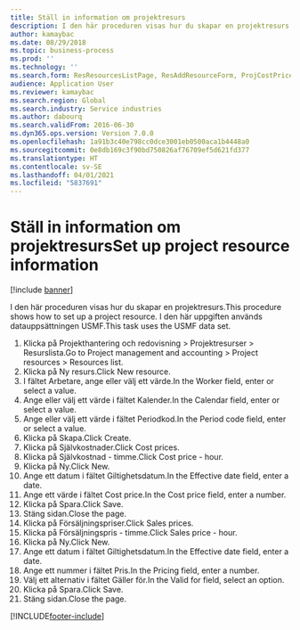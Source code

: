 ```yaml
---
title: Ställ in information om projektresurs
description: I den här proceduren visas hur du skapar en projektresurs.
author: kamaybac
ms.date: 08/29/2018
ms.topic: business-process
ms.prod: ''
ms.technology: ''
ms.search.form: ResResourcesListPage, ResAddResourceForm, ProjCostPriceHour, ProjSalesPriceHour
audience: Application User
ms.reviewer: kamaybac
ms.search.region: Global
ms.search.industry: Service industries
ms.author: dabourq
ms.search.validFrom: 2016-06-30
ms.dyn365.ops.version: Version 7.0.0
ms.openlocfilehash: 1a91b3c40e798cc0dce3001eb0500aca1b4448a0
ms.sourcegitcommit: 0e8db169c3f90bd750826af76709ef5d621fd377
ms.translationtype: HT
ms.contentlocale: sv-SE
ms.lasthandoff: 04/01/2021
ms.locfileid: "5837691"
---
```

# <a name="set-up-project-resource-information"></a><span data-ttu-id="5ee1f-103">Ställ in information om projektresurs</span><span class="sxs-lookup"><span data-stu-id="5ee1f-103">Set up project resource information</span></span>

[!include [banner](../../includes/banner.md)]

<span data-ttu-id="5ee1f-104">I den här proceduren visas hur du skapar en projektresurs.</span><span class="sxs-lookup"><span data-stu-id="5ee1f-104">This procedure shows how to set up a project resource.</span></span> <span data-ttu-id="5ee1f-105">I den här uppgiften används datauppsättningen USMF.</span><span class="sxs-lookup"><span data-stu-id="5ee1f-105">This task uses the USMF data set.</span></span>

1. <span data-ttu-id="5ee1f-106">Klicka på Projekthantering och redovisning > Projektresurser > Resurslista.</span><span class="sxs-lookup"><span data-stu-id="5ee1f-106">Go to Project management and accounting > Project resources > Resources list.</span></span>
2. <span data-ttu-id="5ee1f-107">Klicka på Ny resurs.</span><span class="sxs-lookup"><span data-stu-id="5ee1f-107">Click New resource.</span></span>
3. <span data-ttu-id="5ee1f-108">I fältet Arbetare, ange eller välj ett värde.</span><span class="sxs-lookup"><span data-stu-id="5ee1f-108">In the Worker field, enter or select a value.</span></span>
4. <span data-ttu-id="5ee1f-109">Ange eller välj ett värde i fältet Kalender.</span><span class="sxs-lookup"><span data-stu-id="5ee1f-109">In the Calendar field, enter or select a value.</span></span>
5. <span data-ttu-id="5ee1f-110">Ange eller välj ett värde i fältet Periodkod.</span><span class="sxs-lookup"><span data-stu-id="5ee1f-110">In the Period code field, enter or select a value.</span></span>
6. <span data-ttu-id="5ee1f-111">Klicka på Skapa.</span><span class="sxs-lookup"><span data-stu-id="5ee1f-111">Click Create.</span></span>
7. <span data-ttu-id="5ee1f-112">Klicka på Självkostnader.</span><span class="sxs-lookup"><span data-stu-id="5ee1f-112">Click Cost prices.</span></span>
8. <span data-ttu-id="5ee1f-113">Klicka på Självkostnad - timme.</span><span class="sxs-lookup"><span data-stu-id="5ee1f-113">Click Cost price - hour.</span></span>
9. <span data-ttu-id="5ee1f-114">Klicka på Ny.</span><span class="sxs-lookup"><span data-stu-id="5ee1f-114">Click New.</span></span>
10. <span data-ttu-id="5ee1f-115">Ange ett datum i fältet Giltighetsdatum.</span><span class="sxs-lookup"><span data-stu-id="5ee1f-115">In the Effective date field, enter a date.</span></span>
11. <span data-ttu-id="5ee1f-116">Ange ett värde i fältet Cost price.</span><span class="sxs-lookup"><span data-stu-id="5ee1f-116">In the Cost price field, enter a number.</span></span>
12. <span data-ttu-id="5ee1f-117">Klicka på Spara.</span><span class="sxs-lookup"><span data-stu-id="5ee1f-117">Click Save.</span></span>
13. <span data-ttu-id="5ee1f-118">Stäng sidan.</span><span class="sxs-lookup"><span data-stu-id="5ee1f-118">Close the page.</span></span>
14. <span data-ttu-id="5ee1f-119">Klicka på Försäljningspriser.</span><span class="sxs-lookup"><span data-stu-id="5ee1f-119">Click Sales prices.</span></span>
15. <span data-ttu-id="5ee1f-120">Klicka på Försäljningspris - timme.</span><span class="sxs-lookup"><span data-stu-id="5ee1f-120">Click Sales price - hour.</span></span>
16. <span data-ttu-id="5ee1f-121">Klicka på Ny.</span><span class="sxs-lookup"><span data-stu-id="5ee1f-121">Click New.</span></span>
17. <span data-ttu-id="5ee1f-122">Ange ett datum i fältet Giltighetsdatum.</span><span class="sxs-lookup"><span data-stu-id="5ee1f-122">In the Effective date field, enter a date.</span></span>
18. <span data-ttu-id="5ee1f-123">Ange ett nummer i fältet Pris.</span><span class="sxs-lookup"><span data-stu-id="5ee1f-123">In the Pricing field, enter a number.</span></span>
19. <span data-ttu-id="5ee1f-124">Välj ett alternativ i fältet Gäller för.</span><span class="sxs-lookup"><span data-stu-id="5ee1f-124">In the Valid for field, select an option.</span></span>
20. <span data-ttu-id="5ee1f-125">Klicka på Spara.</span><span class="sxs-lookup"><span data-stu-id="5ee1f-125">Click Save.</span></span>
21. <span data-ttu-id="5ee1f-126">Stäng sidan.</span><span class="sxs-lookup"><span data-stu-id="5ee1f-126">Close the page.</span></span>



[!INCLUDE[footer-include](../../../includes/footer-banner.md)]